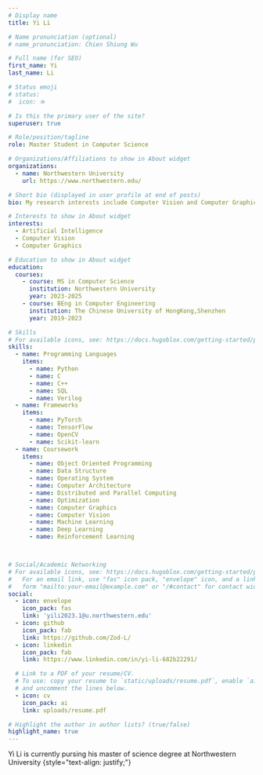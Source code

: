 ```yaml
---
# Display name
title: Yi Li

# Name pronunciation (optional)
# name_pronunciation: Chien Shiung Wu

# Full name (for SEO)
first_name: Yi
last_name: Li

# Status emoji
# status:
#  icon: ☕️

# Is this the primary user of the site?
superuser: true

# Role/position/tagline
role: Master Student in Computer Science

# Organizations/Affiliations to show in About widget
organizations:
  - name: Northwestern University
    url: https://www.northwestern.edu/

# Short bio (displayed in user profile at end of posts)
bio: My research interests include Computer Vision and Computer Graphics.

# Interests to show in About widget
interests:
  - Artificial Intelligence
  - Computer Vision
  - Computer Graphics

# Education to show in About widget
education:
  courses:
    - course: MS in Computer Science
      institution: Northwestern University
      year: 2023-2025
    - course: BEng in Computer Engineering
      institution: The Chinese University of HongKong,Shenzhen
      year: 2019-2023

# Skills
# For available icons, see: https://docs.hugoblox.com/getting-started/page-builder/#icons
skills:
  - name: Programming Languages
    items:
      - name: Python
      - name: C
      - name: C++
      - name: SQL
      - name: Verilog
  - name: Frameworks
    items:
      - name: PyTorch
      - name: TensorFlow
      - name: OpenCV
      - name: Scikit-learn
  - name: Coursework
    items:
      - name: Object Oriented Programming
      - name: Data Structure
      - name: Operating System
      - name: Computer Architecture
      - name: Distributed and Parallel Computing
      - name: Optimization
      - name: Computer Graphics
      - name: Computer Vision
      - name: Machine Learning
      - name: Deep Learning
      - name: Reinforcement Learning



# Social/Academic Networking
# For available icons, see: https://docs.hugoblox.com/getting-started/page-builder/#icons
#   For an email link, use "fas" icon pack, "envelope" icon, and a link in the
#   form "mailto:your-email@example.com" or "/#contact" for contact widget.
social:
  - icon: envelope
    icon_pack: fas
    link: 'yili2023.1@u.northwestern.edu'
  - icon: github
    icon_pack: fab
    link: https://github.com/Zod-L/
  - icon: linkedin
    icon_pack: fab
    link: https://www.linkedin.com/in/yi-li-682b22291/

  # Link to a PDF of your resume/CV.
  # To use: copy your resume to `static/uploads/resume.pdf`, enable `ai` icons in `params.yaml`,
  # and uncomment the lines below.
  - icon: cv
    icon_pack: ai
    link: uploads/resume.pdf

# Highlight the author in author lists? (true/false)
highlight_name: true
---
```


Yi Li is currently pursing his master of science degree at Northwestern University 
{style="text-align: justify;"}
